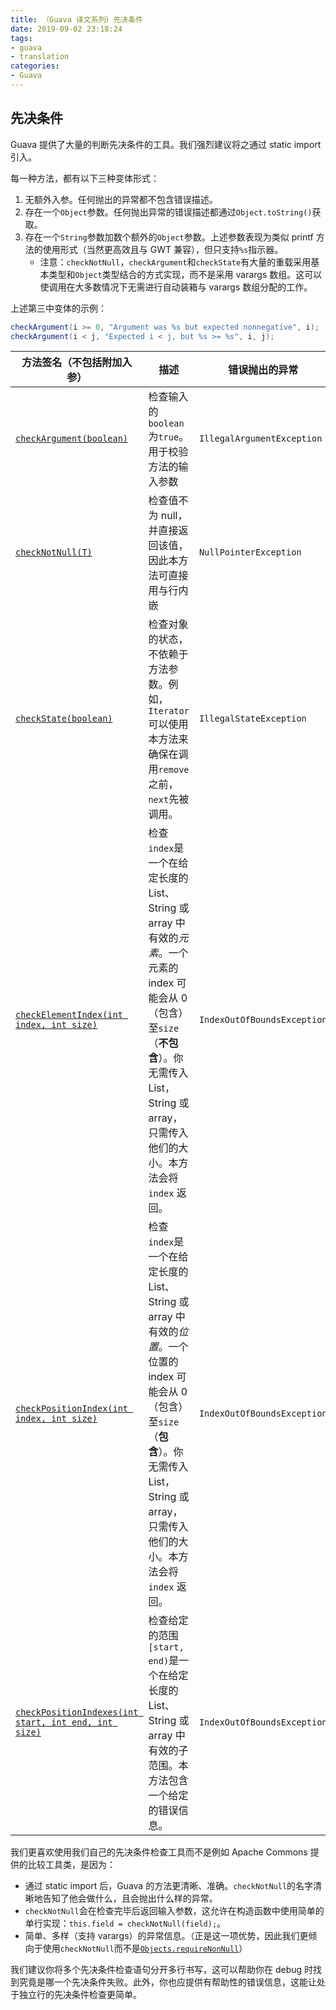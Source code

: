 ```yaml
---
title: （Guava 译文系列）先决条件
date: 2019-09-02 23:18:24
tags:
- guava
- translation
categories:
- Guava
---
```


## 先决条件
Guava 提供了大量的判断先决条件的工具。我们强烈建议将之通过 static import 引入。

每一种方法，都有以下三种变体形式：
1. 无额外入参。任何抛出的异常都不包含错误描述。
2. 存在一个`Object`参数。任何抛出异常的错误描述都通过`Object.toString()`获取。
3. 存在一个`String`参数加数个额外的`Object`参数。上述参数表现为类似 printf 方法的使用形式（当然更高效且与 GWT 兼容），但只支持`%s`指示器。
    - 注意：`checkNotNull`，`checkArgument`和`checkState`有大量的重载采用基本类型和`Object`类型结合的方式实现，而不是采用 varargs 数组。这可以使调用在大多数情况下无需进行自动装箱与 varargs 数组分配的工作。

上述第三中变体的示例：
``` java
checkArgument(i >= 0, "Argument was %s but expected nonnegative", i);
checkArgument(i < j, "Expected i < j, but %s >= %s", i, j);
```

| 方法签名（不包括附加入参）                                   | 描述                                                         | 错误抛出的异常              |
| ------------------------------------------------------------ | ------------------------------------------------------------ | --------------------------- |
| [`checkArgument(boolean)`](http://google.github.io/guava/releases/snapshot/api/docs/com/google/common/base/Preconditions.html#checkArgument-boolean-) | 检查输入的`boolean`为`true`。用于校验方法的输入参数          | `IllegalArgumentException`  |
| [`checkNotNull(T)`](http://google.github.io/guava/releases/snapshot/api/docs/com/google/common/base/Preconditions.html#checkNotNull-T-) | 检查值不为 null，并直接返回该值，因此本方法可直接用与行内嵌  | `NullPointerException`      |
| [`checkState(boolean)`](http://google.github.io/guava/releases/snapshot/api/docs/com/google/common/base/Preconditions.html#checkState-boolean-) | 检查对象的状态，不依赖于方法参数。例如，`Iterator`可以使用本方法来确保在调用`remove`之前，`next`先被调用。 | `IllegalStateException`     |
| [`checkElementIndex(int index, int size)`](http://google.github.io/guava/releases/snapshot/api/docs/com/google/common/base/Preconditions.html#checkElementIndex-int-int-) | 检查`index`是一个在给定长度的 List、String 或 array 中有效的*元素*。一个元素的 index 可能会从 0（包含）至`size`（**不包含**）。你无需传入 List，String 或 array，只需传入他们的大小。本方法会将 `index` 返回。 | `IndexOutOfBoundsException` |
| [`checkPositionIndex(int index, int size)`](http://google.github.io/guava/releases/snapshot/api/docs/com/google/common/base/Preconditions.html#checkPositionIndex-int-int-) | 检查`index`是一个在给定长度的 List、String 或 array 中有效的*位置*。一个位置的 index 可能会从 0（包含）至`size`（**包含**）。你无需传入 List，String 或 array，只需传入他们的大小。本方法会将 `index` 返回。 | `IndexOutOfBoundsException` |
| [`checkPositionIndexes(int start, int end, int size)`](http://google.github.io/guava/releases/snapshot/api/docs/com/google/common/base/Preconditions.html#checkPositionIndexes-int-int-int-) | 检查给定的范围`[start, end)`是一个在给定长度的 List、String 或 array 中有效的子范围。本方法包含一个给定的错误信息。 | `IndexOutOfBoundsException` |

我们更喜欢使用我们自己的先决条件检查工具而不是例如 Apache Commons 提供的比较工具类，是因为：
- 通过 static import 后，Guava 的方法更清晰、准确。`checkNotNull`的名字清晰地告知了他会做什么，且会抛出什么样的异常。
- `checkNotNull`会在检查完毕后返回输入参数，这允许在构造函数中使用简单的单行实现：`this.field = checkNotNull(field);`。
- 简单、多样（支持 varargs）的异常信息。（正是这一项优势，因此我们更倾向于使用`checkNotNull`而不是[`Objects.requireNonNull`](http://docs.oracle.com/javase/7/docs/api/java/util/Objects.html#requireNonNull(java.lang.Object,java.lang.String))）

我们建议你将多个先决条件检查语句分开多行书写，这可以帮助你在  debug 时找到究竟是哪一个先决条件失败。此外，你也应提供有帮助性的错误信息，这能让处于独立行的先决条件检查更简单。